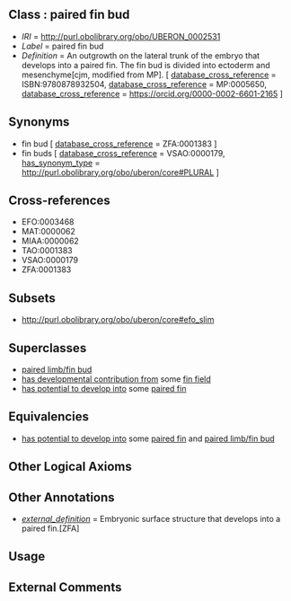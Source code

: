 
## Class : paired fin bud

 * *IRI* = http://purl.obolibrary.org/obo/UBERON_0002531
 * *Label* = paired fin bud
 * *Definition* = An outgrowth on the lateral trunk of the embryo that develops into a paired fin. The fin bud is divided into ectoderm and mesenchyme[cjm, modified from MP]. [ [database_cross_reference](../../ef/oboInOwl#hasDbXref.md) = ISBN:9780878932504, [database_cross_reference](../../ef/oboInOwl#hasDbXref.md) = MP:0005650, [database_cross_reference](../../ef/oboInOwl#hasDbXref.md) = https://orcid.org/0000-0002-6601-2165 ]

## Synonyms

 * fin bud [ [database_cross_reference](../../ef/oboInOwl#hasDbXref.md) = ZFA:0001383 ]
 * fin buds [ [database_cross_reference](../../ef/oboInOwl#hasDbXref.md) = VSAO:0000179, [has_synonym_type](../../pe/oboInOwl#hasSynonymType.md) = http://purl.obolibrary.org/obo/uberon/core#PLURAL ]

## Cross-references

 * EFO:0003468
 * MAT:0000062
 * MIAA:0000062
 * TAO:0001383
 * VSAO:0000179
 * ZFA:0001383

## Subsets

 * http://purl.obolibrary.org/obo/uberon/core#efo_slim

## Superclasses

 * [paired limb/fin bud](../../UBERON/57/UBERON_0004357.md)
 * [has developmental contribution from](../../RO/54/RO_0002254.md) some [fin field](../../UBERON/31/UBERON_0005731.md)
 * [has potential to develop into](../../RO/87/RO_0002387.md) some [paired fin](../../UBERON/34/UBERON_0002534.md)

## Equivalencies

 * [has potential to develop into](../../RO/87/RO_0002387.md) some [paired fin](../../UBERON/34/UBERON_0002534.md) and [paired limb/fin bud](../../UBERON/57/UBERON_0004357.md)

## Other Logical Axioms


## Other Annotations

 * *[external_definition](../../UBPROP/01/UBPROP_0000001.md)* = Embryonic surface structure that develops into a paired fin.[ZFA]

## Usage


## External Comments

